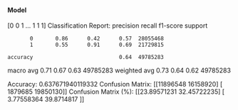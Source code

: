 #### Model
[0 0 1 ... 1 1 1]
Classification Report:
              precision    recall  f1-score   support

           0       0.86      0.42      0.57  28055468
           1       0.55      0.91      0.69  21729815

    accuracy                           0.64  49785283
   macro avg       0.71      0.67      0.63  49785283
weighted avg       0.73      0.64      0.62  49785283

Accuracy: 0.637671940119332
Confusion Matrix:
[[11896548 16158920]
 [ 1879685 19850130]]
Confusion Matrix (%):
[[23.89571231 32.45722235]
 [ 3.77558364 39.8714817 ]]

